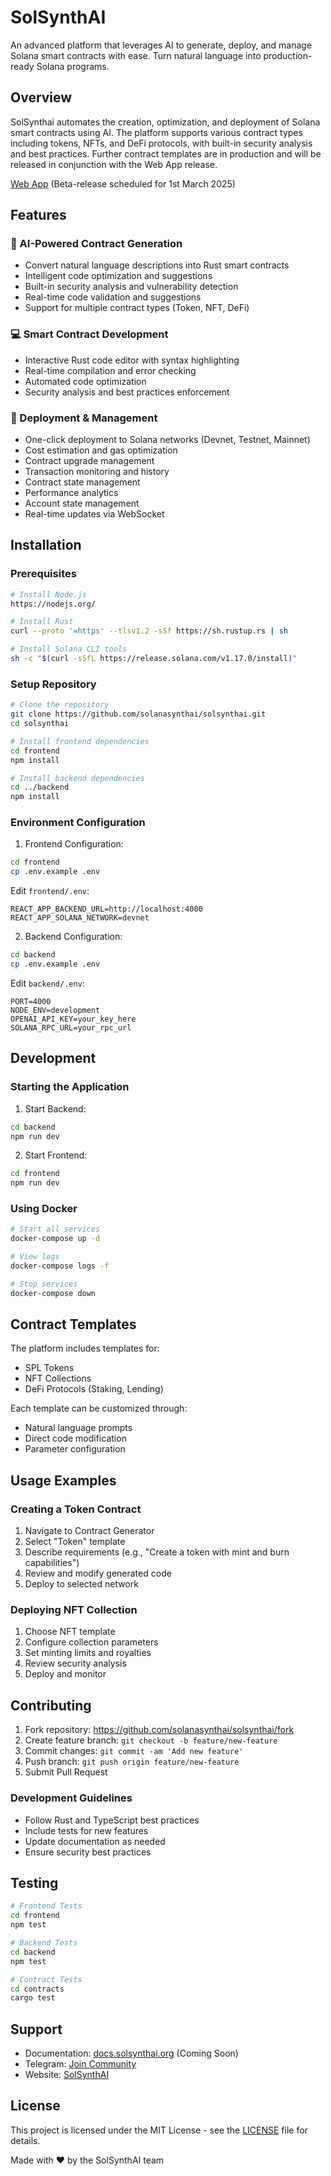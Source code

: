 # SolSynthAI

An advanced platform that leverages AI to generate, deploy, and manage Solana smart contracts with ease. Turn natural language into production-ready Solana programs.

## Overview

SolSynthai automates the creation, optimization, and deployment of Solana smart contracts using AI. The platform supports various contract types including tokens, NFTs, and DeFi protocols, with built-in security analysis and best practices. Further contract templates are in production and will be released in conjunction with the Web App release.

[Web App](https://solsynthai.org) (Beta-release scheduled for 1st March 2025)

## Features

### 🤖 AI-Powered Contract Generation
- Convert natural language descriptions into Rust smart contracts
- Intelligent code optimization and suggestions
- Built-in security analysis and vulnerability detection
- Real-time code validation and suggestions
- Support for multiple contract types (Token, NFT, DeFi)

### 💻 Smart Contract Development
- Interactive Rust code editor with syntax highlighting
- Real-time compilation and error checking
- Automated code optimization
- Security analysis and best practices enforcement

### 🚀 Deployment & Management
- One-click deployment to Solana networks (Devnet, Testnet, Mainnet)
- Cost estimation and gas optimization
- Contract upgrade management
- Transaction monitoring and history
- Contract state management
- Performance analytics
- Account state management
- Real-time updates via WebSocket

## Installation

### Prerequisites
```bash
# Install Node.js
https://nodejs.org/

# Install Rust
curl --proto '=https' --tlsv1.2 -sSf https://sh.rustup.rs | sh

# Install Solana CLI tools
sh -c "$(curl -sSfL https://release.solana.com/v1.17.0/install)"
```

### Setup Repository
```bash
# Clone the repository
git clone https://github.com/solanasynthai/solsynthai.git
cd solsynthai

# Install frontend dependencies
cd frontend
npm install

# Install backend dependencies
cd ../backend
npm install
```

### Environment Configuration

1. Frontend Configuration:
```bash
cd frontend
cp .env.example .env
```

Edit `frontend/.env`:
```env
REACT_APP_BACKEND_URL=http://localhost:4000
REACT_APP_SOLANA_NETWORK=devnet
```

2. Backend Configuration:
```bash
cd backend
cp .env.example .env
```

Edit `backend/.env`:
```env
PORT=4000
NODE_ENV=development
OPENAI_API_KEY=your_key_here
SOLANA_RPC_URL=your_rpc_url
```

## Development

### Starting the Application

1. Start Backend:
```bash
cd backend
npm run dev
```

2. Start Frontend:
```bash
cd frontend
npm run dev
```

### Using Docker
```bash
# Start all services
docker-compose up -d

# View logs
docker-compose logs -f

# Stop services
docker-compose down
```

## Contract Templates

The platform includes templates for:
- SPL Tokens
- NFT Collections
- DeFi Protocols (Staking, Lending)

Each template can be customized through:
- Natural language prompts
- Direct code modification
- Parameter configuration

## Usage Examples

### Creating a Token Contract
1. Navigate to Contract Generator
2. Select "Token" template
3. Describe requirements (e.g., "Create a token with mint and burn capabilities")
4. Review and modify generated code
5. Deploy to selected network

### Deploying NFT Collection
1. Choose NFT template
2. Configure collection parameters
3. Set minting limits and royalties
4. Review security analysis
5. Deploy and monitor

## Contributing

1. Fork repository: https://github.com/solanasynthai/solsynthai/fork
2. Create feature branch: `git checkout -b feature/new-feature`
3. Commit changes: `git commit -am 'Add new feature'`
4. Push branch: `git push origin feature/new-feature`
5. Submit Pull Request

### Development Guidelines
- Follow Rust and TypeScript best practices
- Include tests for new features
- Update documentation as needed
- Ensure security best practices

## Testing

```bash
# Frontend Tests
cd frontend
npm test

# Backend Tests
cd backend
npm test

# Contract Tests
cd contracts
cargo test
```


## Support

- Documentation: [docs.solsynthai.org](https://docs.solsynthai.org) (Coming Soon)
- Telegram: [Join Community](https://t.me/solanasynthai)
- Website: [SolSynthAI](https://solsynthai.org)

## License

This project is licensed under the MIT License - see the [LICENSE](https://github.com/solanasynthai/solsynthai/blob/main/license.md) file for details.

Made with ❤️ by the SolSynthAI team
